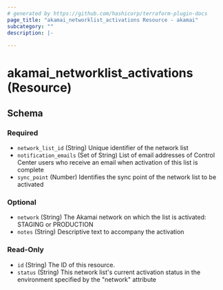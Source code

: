```yaml
---
# generated by https://github.com/hashicorp/terraform-plugin-docs
page_title: "akamai_networklist_activations Resource - akamai"
subcategory: ""
description: |-
  
---
```


# akamai_networklist_activations (Resource)





<!-- schema generated by tfplugindocs -->
## Schema

### Required

- `network_list_id` (String) Unique identifier of the network list
- `notification_emails` (Set of String) List of email addresses of Control Center users who receive an email when activation of this list is complete
- `sync_point` (Number) Identifies the sync point of the network list to be activated

### Optional

- `network` (String) The Akamai network on which the list is activated: STAGING or PRODUCTION
- `notes` (String) Descriptive text to accompany the activation

### Read-Only

- `id` (String) The ID of this resource.
- `status` (String) This network list's current activation status in the environment specified by the "network" attribute
